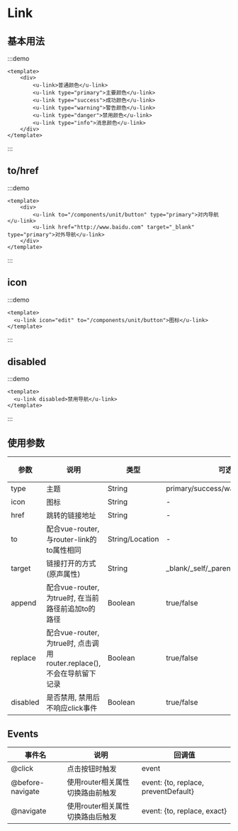 # Link

## 基本用法
:::demo
```vue
<template>
    <div>
        <u-link>普通颜色</u-link>
        <u-link type="primary">主要颜色</u-link>
        <u-link type="success">成功颜色</u-link>
        <u-link type="warning">警告颜色</u-link>
        <u-link type="danger">禁用颜色</u-link>
        <u-link type="info">消息颜色</u-link>
    </div>
</template>
```
:::

## to/href
:::demo
```vue
<template>
    <div>
        <u-link to="/components/unit/button" type="primary">对内导航</u-link>
        <u-link href="http://www.baidu.com" target="_blank" type="primary">对外导航</u-link>
    </div>
</template>
```
:::

## icon
:::demo
```vue
<template>
  <u-link icon="edit" to="/components/unit/button">图标</u-link>
</template>
```
:::

## disabled
:::demo
```vue
<template>
  <u-link disabled>禁用导航</u-link>
</template>
```
:::

## 使用参数

参数 | 说明 | 类型 | 可选值 | 默认值
--- | --- | --- | --- | ---
type | 主题 | String | primary/success/warning/danger/info | -
icon | 图标 | String | - | -
href | 跳转的链接地址 | String | - | -
to | 配合vue-router, 与router-link的to属性相同 | String/Location | - | -
target | 链接打开的方式(原声属性) | String | _blank/_self/_parent/_top | _self
append | 配合vue-router, 为true时, 在当前路径前追加to的路径 | Boolean | true/false | false
replace | 配合vue-router, 为true时, 点击调用router.replace(), 不会在导航留下记录 | Boolean | true/false | false
disabled | 是否禁用, 禁用后不响应click事件 | Boolean | true/false | false

## Events

| 事件名| 说明| 回调值|
| -- | -- | -- |
| @click |  点击按钮时触发 | event |
| @before-navigate |  使用router相关属性切换路由前触发 | event: {to, replace, preventDefault} |
| @navigate |  使用router相关属性切换路由后触发 | event: {to, replace, exact} |
